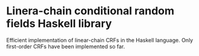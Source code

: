 Linera-chain conditional random fields Haskell library
======================================================

Efficient implementation of linear-chain CRFs in the Haskell language.
Only first-order CRFs have been implemented so far.
